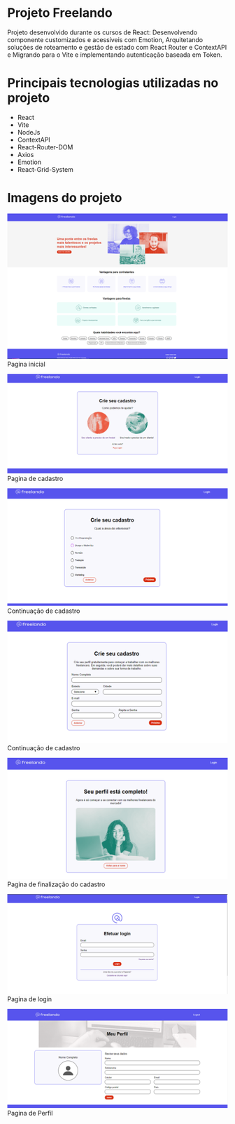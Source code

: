 # Projeto Freelando

Projeto desenvolvido durante os cursos de React: Desenvolvendo componente customizados e acessíveis com Emotion,
Arquitetando soluções de roteamento e gestão de estado com React Router e ContextAPI e Migrando para o Vite e
implementando autenticação baseada em Token.

# Principais tecnologias utilizadas no projeto
* React
* Vite
* NodeJs
* ContextAPI
* React-Router-DOM
* Axios
* Emotion
* React-Grid-System

# Imagens do projeto

![Imagem da pagina inicial](./public/ImagensProjeto/PaginaInicial.png)
Pagina inicial

![Imagem da pagina de cadastro](./public/ImagensProjeto/Cadastro.png)
Pagina de cadastro

![Imagem da continuação de cadastro](./public/ImagensProjeto/Cadastro1.png)
Continuação de cadastro

![Imagem da continuação de cadastro](./public/ImagensProjeto/Cadastro2.png)
Continuação de cadastro

![Imagem da pagina de finalização do cadastro](./public/ImagensProjeto/CadastroConcluido.png)
Pagina de finalização do cadastro

![Imagem da pagina de login](./public/ImagensProjeto/Login.png)
Pagina de login

![Imagem da pagina de perfil](./public/ImagensProjeto/Perfil.png)
Pagina de Perfil
